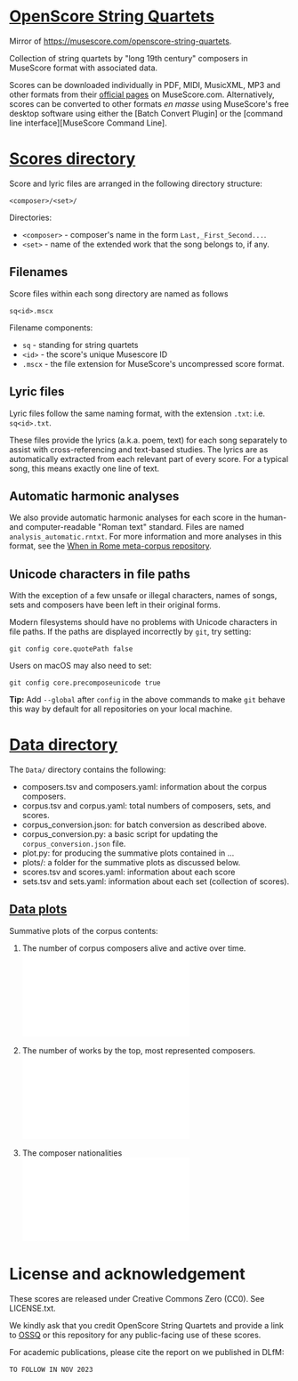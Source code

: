 [OpenScore String Quartets][OSSQ]
=================================

[OSSQ]: https://musescore.com/openscore-string-quartets

Mirror of https://musescore.com/openscore-string-quartets.

Collection of string quartets by "long 19th century" composers in MuseScore format with associated data.

Scores can be downloaded individually in PDF, MIDI, MusicXML, MP3 and other formats from
their [official pages][OSSQ] on MuseScore.com. Alternatively, scores can be
converted to other formats *en masse* using MuseScore's free desktop software using either
the [Batch Convert Plugin] 
or the [command line interface][MuseScore Command Line].

# [Scores directory](./scores/)

Score and lyric files are arranged in the following directory structure:

```
<composer>/<set>/
```

Directories:

- `<composer>` - composer's name in the form `Last,_First_Second...`.
- `<set>` - name of the extended work that the song belongs to, if any.

## Filenames

Score files within each song directory are named as follows

```
sq<id>.mscx
```

Filename components:

- `sq` - standing for string quartets
- `<id>` - the score's unique Musescore ID
- `.mscx` - the file extension for MuseScore's uncompressed score format.

## Lyric files

Lyric files follow the same naming format, with the extension `.txt`: 
i.e. `sq<id>.txt`.

These files provide the lyrics (a.k.a. poem, text) for each song separately 
to assist with cross-referencing and text-based studies.
The lyrics are as automatically extracted from each relevant part of every score.
For a typical song, this means exactly one line of text.

## Automatic harmonic analyses

We also provide automatic harmonic analyses for each score in the
human- and computer-readable "Roman text" standard.
Files are named `analysis_automatic.rntxt`.
For more information and more analyses in this format,
see the [When in Rome meta-corpus repository](https://github.com/MarkGotham/When-in-Rome).

## Unicode characters in file paths

With the exception of a few unsafe or illegal characters, names of songs,
sets and composers have been left in their original forms.

Modern filesystems should have no problems with Unicode characters in
file paths. If the paths are displayed incorrectly by `git`, try setting:

```
git config core.quotePath false
```

Users on macOS may also need to set:

```
git config core.precomposeunicode true
```

__Tip:__ Add `--global` after `config` in the above commands to make `git`
behave this way by default for all repositories on your local machine.

# [Data directory](./data/)

The `Data/` directory contains the following:
- composers.tsv and composers.yaml: information about the corpus composers.
- corpus.tsv and corpus.yaml: total numbers of composers, sets, and scores.
- corpus_conversion.json: for batch conversion as described above.
- corpus_conversion.py: a basic script for updating the `corpus_conversion.json` file.
- plot.py: for producing the summative plots contained in ... 
- plots/: a folder for the summative plots as discussed below.
- scores.tsv and scores.yaml: information about each score
- sets.tsv and sets.yaml: information about each set (collection of scores).

## [Data plots](./data/plots/)

Summative plots of the corpus contents:

1. The number of corpus composers alive and active over time.
![composer_dates](./data/code-plots/composer_dates.pdf)

1. The number of works by the top, most represented composers.
![composer_scores](./data/code-plots/composer_scores.pdf)

1. The composer nationalities
![composer_nationalities](./data/code-plots/composer_nationalities.pdf)

# License and acknowledgement

These scores are released under Creative Commons Zero (CC0). See LICENSE.txt.

We kindly ask that you credit OpenScore String Quartets and provide a link to [OSSQ] or this repository for any public-facing use of these scores.

For academic publications, please cite the report on we published in DLfM:

```
TO FOLLOW IN NOV 2023
```